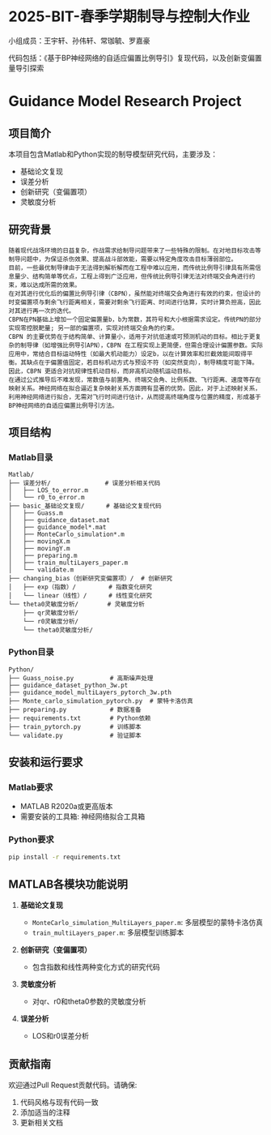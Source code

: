 # 2025-BIT-春季学期制导与控制大作业

小组成员：王宇轩、孙伟轩、常珈毓、罗嘉豪

代码包括：《基于BP神经网络的自适应偏置比例导引》复现代码，以及创新变偏置量导引探索

# Guidance Model Research Project

## 项目简介
本项目包含Matlab和Python实现的制导模型研究代码，主要涉及：
- 基础论文复现
- 误差分析
- 创新研究（变偏置项）
- 灵敏度分析

## 研究背景
    随着现代战场环境的日益复杂，作战需求给制导问题带来了一些特殊的限制。在对地目标攻击等制导问题中，为保证杀伤效果、提高战斗部效能，需要以特定角度攻击目标薄弱部位。
    目前，一些最优制导律由于无法得到解析解而在工程中难以应用，而传统比例导引律具有所需信息量少、结构简单等优点，工程上得到广泛应用，但传统比例导引律无法对终端交会角进行约束，难以达成所需的效果。
    在对其进行优化后的偏置比例导引律（CBPN），虽然能对终端交会角进行有效的约束，但设计的时变偏置项与剩余飞行距离相关，需要对剩余飞行距离、时间进行估算，实时计算负担高，因此对其进行再一次的迭代。
    CBPN在PN基础上增加一个固定偏置量b，b为常数，其符号和大小根据需求设定。传统PN的部分实现零控脱靶量; 另一部的偏置项，实现对终端交会角的约束。
    CBPN 的主要优势在于结构简单、计算量小，适用于对抗低速或可预测机动的目标。相比于更复杂的制导律（如增强比例导引APN），CBPN 在工程实现上更简便，但需合理设计偏置参数。实际应用中，常结合目标运动特性（如最大机动能力）设定b，以在计算效率和拦截效能间取得平衡。其缺点在于偏置值固定，若目标机动方式与预设不符（如突然变向），制导精度可能下降。因此，CBPN 更适合对抗规律性机动目标，而非高机动随机运动目标。
    在通过公式推导后不难发现，常数值与前置角、终端交会角、比例系数、飞行距离、速度等存在映射关系。神经网络在拟合逼近复杂映射关系方面拥有显著的优势。因此，对于上述映射关系，利用神经网络进行拟合，无需对飞行时间进行估计，从而提高终端角度与位置的精度，形成基于BP神经网络的自适应偏置比例导引方法。

## 项目结构

### Matlab目录
```
Matlab/
├── 误差分析/               # 误差分析相关代码
│   ├── LOS_to_error.m
│   └── r0_to_error.m
├── basic_基础论文复现/      # 基础论文复现代码
│   ├── Guass.m
│   ├── guidance_dataset.mat
│   ├── guidance_model*.mat
│   ├── MonteCarlo_simulation*.m
│   ├── movingX.m
│   ├── movingY.m
│   ├── preparing.m
│   ├── train_multiLayers_paper.m
│   └── validate.m
├── changing_bias（创新研究变偏置项）/  # 创新研究
│   ├── exp（指数）/         # 指数变化研究
│   └── linear（线性）/      # 线性变化研究
└── theta0灵敏度分析/        # 灵敏度分析
    ├── qr灵敏度分析/
    └── r0灵敏度分析/
    └── theta0灵敏度分析/
```

### Python目录
```
Python/
├── Guass_noise.py          # 高斯噪声处理
├── guidance_dataset_python_3w.pt
├── guidance_model_multiLayers_pytorch_3w.pth
├── Monte_carlo_simulation_pytorch.py  # 蒙特卡洛仿真
├── preparing.py            # 数据准备
├── requirements.txt        # Python依赖
├── train_pytorch.py        # 训练脚本
└── validate.py             # 验证脚本
```

## 安装和运行要求

### Matlab要求
- MATLAB R2020a或更高版本
- 需要安装的工具箱: 神经网络拟合工具箱

### Python要求
```bash
pip install -r requirements.txt
```

## MATLAB各模块功能说明

1. **基础论文复现**
   - `MonteCarlo_simulation_MultiLayers_paper.m`: 多层模型的蒙特卡洛仿真
   - `train_multiLayers_paper.m`: 多层模型训练脚本

2. **创新研究（变偏置项）**
   - 包含指数和线性两种变化方式的研究代码

3. **灵敏度分析**
   - 对qr、r0和theta0参数的灵敏度分析

4. **误差分析**
   - LOS和r0误差分析

## 贡献指南
欢迎通过Pull Request贡献代码。请确保:
1. 代码风格与现有代码一致
2. 添加适当的注释
3. 更新相关文档

